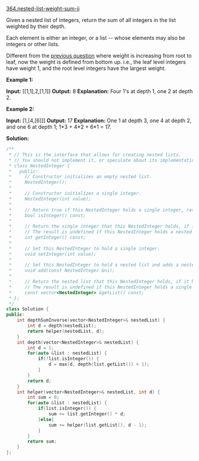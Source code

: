 [364.nested-list-weight-sum-ii](https://leetcode.com/problems/nested-list-weight-sum-ii/)  

Given a nested list of integers, return the sum of all integers in the list weighted by their depth.

Each element is either an integer, or a list -- whose elements may also be integers or other lists.

Different from the [previous question](https://leetcode.com/problems/nested-list-weight-sum/) where weight is increasing from root to leaf, now the weight is defined from bottom up. i.e., the leaf level integers have weight 1, and the root level integers have the largest weight.

**Example 1:**

**Input:** \[\[1,1\],2,\[1,1\]\]
**Output:** 8 
**Explanation:** Four 1's at depth 1, one 2 at depth 2.

**Example 2:**

**Input:** \[1,\[4,\[6\]\]\]
**Output:** 17 
**Explanation:** One 1 at depth 3, one 4 at depth 2, and one 6 at depth 1; 1\*3 + 4\*2 + 6\*1 = 17.  



**Solution:**  

```cpp
/**
 * // This is the interface that allows for creating nested lists.
 * // You should not implement it, or speculate about its implementation
 * class NestedInteger {
 *   public:
 *     // Constructor initializes an empty nested list.
 *     NestedInteger();
 *
 *     // Constructor initializes a single integer.
 *     NestedInteger(int value);
 *
 *     // Return true if this NestedInteger holds a single integer, rather than a nested list.
 *     bool isInteger() const;
 *
 *     // Return the single integer that this NestedInteger holds, if it holds a single integer
 *     // The result is undefined if this NestedInteger holds a nested list
 *     int getInteger() const;
 *
 *     // Set this NestedInteger to hold a single integer.
 *     void setInteger(int value);
 *
 *     // Set this NestedInteger to hold a nested list and adds a nested integer to it.
 *     void add(const NestedInteger &ni);
 *
 *     // Return the nested list that this NestedInteger holds, if it holds a nested list
 *     // The result is undefined if this NestedInteger holds a single integer
 *     const vector<NestedInteger> &getList() const;
 * };
 */
class Solution {
public:
    int depthSumInverse(vector<NestedInteger>& nestedList) {
        int d = depth(nestedList);
        return helper(nestedList, d);
    }
    int depth(vector<NestedInteger>& nestedList) {
        int d = 1;
        for(auto &list : nestedList) {
            if(!list.isInteger()) {
                d = max(d, depth(list.getList()) + 1);
            }
        }
        return d;
    }
    int helper(vector<NestedInteger>& nestedList, int d) {
        int sum = 0;
        for(auto &list : nestedList) {
            if(list.isInteger()) {
                sum += list.getInteger() * d;
            }else{
                sum += helper(list.getList(), d - 1);
            }
        }
        return sum;
    }
};
```
      